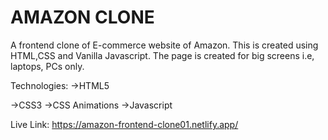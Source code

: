 # AMAZON CLONE
A frontend clone of E-commerce website of Amazon. This is created using HTML,CSS and Vanilla Javascript. The page is created for big screens i.e, laptops, PCs only.

Technologies:
->HTML5

->CSS3
->CSS Animations
->Javascript

Live Link:
https://amazon-frontend-clone01.netlify.app/
